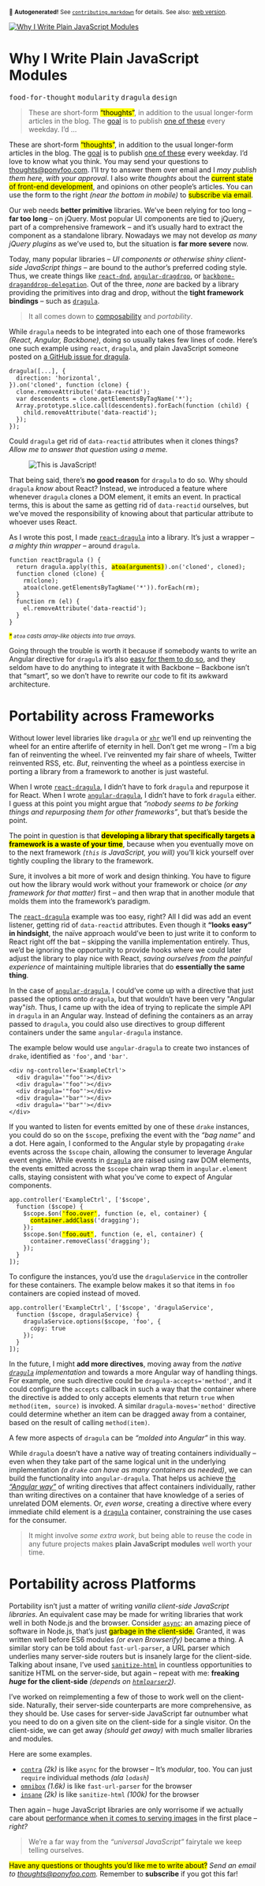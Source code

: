 <sub>&#x1F6A8; <strong>Autogenerated!</strong> See <a href="https://github.com/ponyfoo/articles/tree/noindex/contributing.markdown"><code>contributing.markdown</code></a> for details. See also: <a href="https://ponyfoo.com/articles/why-i-write-plain-javascript-modules">web version</a>.</sub>

<a href="https://ponyfoo.com/articles/why-i-write-plain-javascript-modules"><div><img src="https://i.imgur.com/cGYqoxv.jpg" alt="Why I Write Plain JavaScript Modules"></div></a>

<h1>Why I Write Plain JavaScript Modules</h1>

<p><kbd>food-for-thought</kbd> <kbd>modularity</kbd> <kbd>dragula</kbd> <kbd>design</kbd></p>

<blockquote><p>These are short-form <mark class="md-mark">&#x201C;thoughts&#x201D;</mark>, in addition to the usual longer-form articles in the blog. The <a href="https://ponyfoo.com/articles/food-for-thought-begins">goal</a> is to publish <a href="https://ponyfoo.com/articles/tagged/food-for-thought">one of these</a> every weekday. I&#x2019;d &#x2026;</p></blockquote>

<div><p>These are short-form <mark class="md-mark">&#x201C;thoughts&#x201D;</mark>, in addition to the usual longer-form articles in the blog. The <a href="https://ponyfoo.com/articles/food-for-thought-begins">goal</a> is to publish <a href="https://ponyfoo.com/articles/tagged/food-for-thought">one of these</a> every weekday. I&#x2019;d love to know what you think. You may send your questions to <a href="mailto:thoughts@ponyfoo.com">thoughts@ponyfoo.com</a>. I&#x2019;ll try to answer them over email and I <em>may publish them here, with your approval</em>. I also write <em>thoughts</em> about the <mark class="md-mark">current state of front-end development</mark>, and opinions on other people&#x2019;s articles. You can use the form to the right <em>(near the bottom in mobile)</em> to <mark class="md-mark">subscribe via email</mark>.</p></div>

<blockquote></blockquote>

<div><p>Our web needs <strong>better primitive</strong> libraries. We&#x2019;ve been relying for too long &#x2013; <strong>far too long</strong> &#x2013; on jQuery. Most popular UI components are tied to jQuery, part of a comprehensive framework &#x2013; and it&#x2019;s usually hard to extract the component as a standalone library. Nowadays we may not develop <em>as many jQuery plugins</em> as we&#x2019;ve used to, but the situation is <strong>far more severe</strong> now.</p> <p>Today, many popular libraries &#x2013; <em>UI components or otherwise shiny client-side JavaScript things</em> &#x2013; are bound to the author&#x2019;s preferred coding style. Thus, we create things like <a href="https://github.com/gaearon/react-dnd" target="_blank" rel="noopener noreferrer"><code class="md-code md-code-inline">react-dnd</code></a>, <a href="https://github.com/codef0rmer/angular-dragdrop" target="_blank" rel="noopener noreferrer"><code class="md-code md-code-inline">angular-dragdrop</code></a>, or <a href="https://github.com/christianalfoni/backbone-draganddrop-delegation" target="_blank" rel="noopener noreferrer"><code class="md-code md-code-inline">backbone-draganddrop-delegation</code></a>. Out of the three, <em>none</em> are backed by a library providing the primitives into drag and drop, without the <strong>tight framework bindings</strong> &#x2013; such as <a href="https://github.com/bevacqua/dragula" target="_blank" rel="noopener noreferrer"><code class="md-code md-code-inline">dragula</code></a>.</p> <blockquote> <p>It all comes down to <a href="https://ponyfoo.com/articles/composable-ui">composability</a> and <em>portability</em>.</p> </blockquote></div>

<div><p>While <code class="md-code md-code-inline">dragula</code> needs to be integrated into each one of those frameworks <em>(React, Angular, Backbone)</em>, doing so usually takes few lines of code. Here&#x2019;s one such example using <code class="md-code md-code-inline">react</code>, <code class="md-code md-code-inline">dragula</code>, and plain JavaScript someone posted on <a href="https://github.com/bevacqua/dragula/issues/56" target="_blank" rel="noopener noreferrer" aria-label="Invariant Violation when using React.js #56">a GitHub issue for dragula</a>.</p> <pre class="md-code-block"><code class="md-code md-lang-javascript">dragula([...], {
  direction: <span class="md-code-string">&apos;horizontal&apos;</span>,
}).on(<span class="md-code-string">&apos;cloned&apos;</span>, <span class="md-code-function"><span class="md-code-keyword">function</span> <span class="md-code-params">(clone)</span> </span>{
  clone.removeAttribute(<span class="md-code-string">&apos;data-reactid&apos;</span>);
  <span class="md-code-keyword">var</span> descendents = clone.getElementsByTagName(<span class="md-code-string">&apos;*&apos;</span>);
  <span class="md-code-built_in">Array</span>.prototype.slice.call(descendents).forEach(<span class="md-code-function"><span class="md-code-keyword">function</span> <span class="md-code-params">(child)</span> </span>{
    child.removeAttribute(<span class="md-code-string">&apos;data-reactid&apos;</span>);
  });
});
</code></pre> <p>Could <code class="md-code md-code-inline">dragula</code> get rid of <code class="md-code md-code-inline">data-reactid</code> attributes when it clones things? <em>Allow me to answer that question using a meme.</em></p> <figure><img alt="This is JavaScript!" class="" src="https://i.imgur.com/8yKeaLf.jpg"></figure> <p>That being said, there&#x2019;s <strong>no good reason</strong> for <code class="md-code md-code-inline">dragula</code> to do so. Why should <code class="md-code md-code-inline">dragula</code> <em>know</em> about React? Instead, we introduced a feature where whenever <code class="md-code md-code-inline">dragula</code> clones a DOM element, it emits an event. In practical terms, this is about the same as getting rid of <code class="md-code md-code-inline">data-reactid</code> ourselves, but we&#x2019;ve moved the responsibility of knowing about that particular attribute to whoever uses React.</p> <p>As I wrote this post, I made <a href="https://github.com/bevacqua/react-dragula" target="_blank" rel="noopener noreferrer" aria-label="bevacqua/react-dragula on GitHub"><code class="md-code md-code-inline">react-dragula</code></a> into a library. It&#x2019;s just a wrapper &#x2013; <em>a mighty thin wrapper</em> &#x2013; around <code class="md-code md-code-inline">dragula</code>.</p> <pre class="md-code-block"><code class="md-code md-lang-javascript"><span class="md-code-function"><span class="md-code-keyword">function</span> <span class="md-code-title">reactDragula</span> <span class="md-code-params">()</span> </span>{
  <span class="md-code-keyword">return</span> dragula.apply(<span class="md-code-keyword">this</span>, <mark class="md-mark md-code-mark">atoa(<span class="md-code-built_in">arguments</span>)</mark>).on(<span class="md-code-string">&apos;cloned&apos;</span>, cloned);
  <span class="md-code-function"><span class="md-code-keyword">function</span> <span class="md-code-title">cloned</span> <span class="md-code-params">(clone)</span> </span>{
    rm(clone);
    atoa(clone.getElementsByTagName(<span class="md-code-string">&apos;*&apos;</span>)).forEach(rm);
  }
  <span class="md-code-function"><span class="md-code-keyword">function</span> <span class="md-code-title">rm</span> <span class="md-code-params">(el)</span> </span>{
    el.removeAttribute(<span class="md-code-string">&apos;data-reactid&apos;</span>);
  }
}
</code></pre> <p><em><sub><mark class="md-mark">*</mark> <code class="md-code md-code-inline">atoa</code> casts array-like objects into true arrays.</sub></em></p> <p>Going through the trouble is worth it because if somebody wants to write an Angular directive for <code class="md-code md-code-inline">dragula</code> it&#x2019;s also <a href="https://github.com/bevacqua/angular-dragula" target="_blank" rel="noopener noreferrer" aria-label="bevacqua/angular-dragula on GitHub">easy for them to do so</a>, and they seldom have to do anything to integrate it with Backbone &#x2013; Backbone isn&#x2019;t that &#x201C;smart&#x201D;, so we don&#x2019;t have to rewrite our code to fit its awkward architecture.</p> <h1 id="portability-across-frameworks">Portability across Frameworks</h1> <p>Without lower level libraries like <code class="md-code md-code-inline">dragula</code> or <a href="https://github.com/Raynos/xhr" target="_blank" rel="noopener noreferrer" aria-label="Raynos/xhr on GitHub"><code class="md-code md-code-inline">xhr</code></a> we&#x2019;ll end up reinventing the wheel for an entire afterlife of eternity in hell. Don&#x2019;t get me wrong &#x2013; I&#x2019;m a big fan of reinventing the wheel. I&#x2019;ve reinvented my fair share of wheels, Twitter reinvented RSS, etc. <em>But</em>, reinventing the wheel as a pointless exercise in porting a library from a framework to another is just wasteful.</p> <p>When I wrote <a href="https://github.com/bevacqua/react-dragula" target="_blank" rel="noopener noreferrer" aria-label="bevacqua/react-dragula on GitHub"><code class="md-code md-code-inline">react-dragula</code></a>, I didn&#x2019;t have to fork <code class="md-code md-code-inline">dragula</code> and repurpose it for React. When I wrote <a href="https://github.com/bevacqua/angular-dragula" target="_blank" rel="noopener noreferrer" aria-label="bevacqua/angular-dragula on GitHub"><code class="md-code md-code-inline">angular-dragula</code></a>, I didn&#x2019;t have to fork <code class="md-code md-code-inline">dragula</code> either. I guess at this point you might argue that <em>&#x201C;nobody seems to be forking things and repurposing them for other frameworks&#x201D;</em>, but that&#x2019;s beside the point.</p> <p>The point in question is that <mark class="md-mark"><strong>developing a library that specifically targets a framework is a waste of your time</strong></mark>, because when you eventually move on to the next framework <em>(<code class="md-code md-code-inline">this</code> is JavaScript, you will)</em> you&#x2019;ll kick yourself over tightly coupling the library to the framework.</p> <p>Sure, it involves a bit more of work and design thinking. You have to figure out how the library would work without your framework or choice <em>(or any framework for that matter)</em> first &#x2013; and then wrap that in another module that molds them into the framework&#x2019;s paradigm.</p> <p>The <a href="https://github.com/bevacqua/react-dragula" target="_blank" rel="noopener noreferrer" aria-label="bevacqua/react-dragula on GitHub"><code class="md-code md-code-inline">react-dragula</code></a> example was too easy, right? All I did was add an event listener, getting rid of <code class="md-code md-code-inline">data-reactid</code> attributes. Even though it <strong>&#x201C;looks easy&#x201D; in hindsight</strong>, the na&#xEF;ve approach would&#x2019;ve been to just write it to conform to React right off the bat &#x2013; skipping the vanilla implementation entirely. Thus, we&#x2019;d be ignoring the opportunity to provide hooks where we could later adjust the library to play nice with React, <em>saving ourselves from the painful experience</em> of maintaining multiple libraries that do <strong>essentially the same thing</strong>.</p> <p>In the case of <a href="https://github.com/bevacqua/angular-dragula" target="_blank" rel="noopener noreferrer" aria-label="bevacqua/angular-dragula on GitHub"><code class="md-code md-code-inline">angular-dragula</code></a>, I could&#x2019;ve come up with a directive that just passed the options onto <code class="md-code md-code-inline">dragula</code>, but that wouldn&#x2019;t have been very &quot;Angular way&quot;<em>ish</em>. Thus, I came up with the idea of trying to replicate the simple API in <code class="md-code md-code-inline">dragula</code> in an Angular way. Instead of defining the containers as an array passed to <code class="md-code md-code-inline">dragula</code>, you could also use directives to group different containers under the same <code class="md-code md-code-inline">angular-dragula</code> instance.</p> <p>The example below would use <code class="md-code md-code-inline">angular-dragula</code> to create two instances of <code class="md-code md-code-inline">drake</code>, identified as <code class="md-code md-code-inline">&apos;foo&apos;</code>, and <code class="md-code md-code-inline">&apos;bar&apos;</code>.</p> <pre class="md-code-block"><code class="md-code md-lang-xml"><span class="md-code-tag">&lt;<span class="md-code-title">div</span> <span class="md-code-attribute">ng-controller</span>=<span class="md-code-value">&apos;ExampleCtrl&apos;</span>&gt;</span>
  <span class="md-code-tag">&lt;<span class="md-code-title">div</span> <span class="md-code-attribute">dragula</span>=<span class="md-code-value">&apos;&quot;foo&quot;&apos;</span>&gt;</span><span class="md-code-tag">&lt;/<span class="md-code-title">div</span>&gt;</span>
  <span class="md-code-tag">&lt;<span class="md-code-title">div</span> <span class="md-code-attribute">dragula</span>=<span class="md-code-value">&apos;&quot;foo&quot;&apos;</span>&gt;</span><span class="md-code-tag">&lt;/<span class="md-code-title">div</span>&gt;</span>
  <span class="md-code-tag">&lt;<span class="md-code-title">div</span> <span class="md-code-attribute">dragula</span>=<span class="md-code-value">&apos;&quot;foo&quot;&apos;</span>&gt;</span><span class="md-code-tag">&lt;/<span class="md-code-title">div</span>&gt;</span>
  <span class="md-code-tag">&lt;<span class="md-code-title">div</span> <span class="md-code-attribute">dragula</span>=<span class="md-code-value">&apos;&quot;bar&quot;&apos;</span>&gt;</span><span class="md-code-tag">&lt;/<span class="md-code-title">div</span>&gt;</span>
  <span class="md-code-tag">&lt;<span class="md-code-title">div</span> <span class="md-code-attribute">dragula</span>=<span class="md-code-value">&apos;&quot;bar&quot;&apos;</span>&gt;</span><span class="md-code-tag">&lt;/<span class="md-code-title">div</span>&gt;</span>
<span class="md-code-tag">&lt;/<span class="md-code-title">div</span>&gt;</span>
</code></pre> <p>If you wanted to listen for events emitted by one of these <code class="md-code md-code-inline">drake</code> instances, you could do so on the <code class="md-code md-code-inline">$scope</code>, prefixing the event with the <em>&#x201C;bag name&#x201D;</em> and a dot. Here again, I conformed to the Angular style by propagating <code class="md-code md-code-inline">drake</code> events across the <code class="md-code md-code-inline">$scope</code> chain, allowing the consumer to leverage Angular event engine. While events in <a href="https://github.com/bevacqua/dragula" target="_blank" rel="noopener noreferrer" aria-label="bevacqua/dragula on GitHub"><code class="md-code md-code-inline">dragula</code></a> are raised using raw DOM elements, the events emitted across the <code class="md-code md-code-inline">$scope</code> chain wrap them in <code class="md-code md-code-inline">angular.element</code> calls, staying consistent with what you&#x2019;ve come to expect of Angular components.</p> <pre class="md-code-block"><code class="md-code md-lang-javascript">app.controller(<span class="md-code-string">&apos;ExampleCtrl&apos;</span>, [<span class="md-code-string">&apos;$scope&apos;</span>,
  <span class="md-code-function"><span class="md-code-keyword">function</span> <span class="md-code-params">($scope)</span> </span>{
    $scope.$on(<mark class="md-mark md-code-mark"><span class="md-code-string">&apos;foo.over&apos;</span></mark>, <span class="md-code-function"><span class="md-code-keyword">function</span> <span class="md-code-params">(e, el, container)</span> </span>{
      <mark class="md-mark md-code-mark">container.addClass</mark>(<span class="md-code-string">&apos;dragging&apos;</span>);
    });
    $scope.$on(<mark class="md-mark md-code-mark"><span class="md-code-string">&apos;foo.out&apos;</span></mark>, <span class="md-code-function"><span class="md-code-keyword">function</span> <span class="md-code-params">(e, el, container)</span> </span>{
      container.removeClass(<span class="md-code-string">&apos;dragging&apos;</span>);
    });
  }
]);
</code></pre> <p>To configure the instances, you&#x2019;d use the <code class="md-code md-code-inline">dragulaService</code> in the controller for these containers. The example below makes it so that items in <code class="md-code md-code-inline">foo</code> containers are copied instead of moved.</p> <pre class="md-code-block"><code class="md-code md-lang-javascript">app.controller(<span class="md-code-string">&apos;ExampleCtrl&apos;</span>, [<span class="md-code-string">&apos;$scope&apos;</span>, <span class="md-code-string">&apos;dragulaService&apos;</span>,
  <span class="md-code-function"><span class="md-code-keyword">function</span> <span class="md-code-params">($scope, dragulaService)</span> </span>{
    dragulaService.options($scope, <span class="md-code-string">&apos;foo&apos;</span>, {
      copy: <span class="md-code-literal">true</span>
    });
  }
]);
</code></pre> <p>In the future, I might <strong>add more directives</strong>, moving away from the <em>native <a href="https://github.com/bevacqua/dragula" target="_blank" rel="noopener noreferrer" aria-label="bevacqua/dragula on GitHub"><code class="md-code md-code-inline">dragula</code></a> implementation</em> and towards a more Angular way of handling things. For example, one such directive could be <code class="md-code md-code-inline">dragula-accepts=&apos;method&apos;</code>, and it could configure the <code class="md-code md-code-inline">accepts</code> callback in such a way that the container where the directive is added to only accepts elements that return <code class="md-code md-code-inline">true</code> when <code class="md-code md-code-inline">method(item, source)</code> is invoked. A similar <code class="md-code md-code-inline">dragula-moves=&apos;method&apos;</code> directive could determine whether an item can be dragged away from a container, based on the result of calling <code class="md-code md-code-inline">method(item)</code>.</p> <p>A few more aspects of <code class="md-code md-code-inline">dragula</code> can be <em>&#x201C;molded into Angular&#x201D;</em> in this way.</p> <p>While <code class="md-code md-code-inline">dragula</code> doesn&#x2019;t have a native way of treating containers individually &#x2013; even when they take part of the same logical unit in the underlying implementation <em>(a <code class="md-code md-code-inline">drake</code> can have as many containers as needed)</em>, we can build the functionality into <code class="md-code md-code-inline">angular-dragula</code>. That helps us achieve <a href="https://ponyfoo.com/articles/the-angular-way" aria-label="The Angular Way on Pony Foo">the <em>&#x201C;Angular way&#x201D;</em></a> of writing directives that affect containers individually, rather than writing directives on a container that have knowledge of a series of unrelated DOM elements. Or, <em>even worse</em>, creating a directive where every immediate child element is a <a href="https://github.com/bevacqua/dragula" target="_blank" rel="noopener noreferrer" aria-label="bevacqua/dragula on GitHub"><code class="md-code md-code-inline">dragula</code></a> container, constraining the use cases for the consumer.</p> <blockquote> <p>It might involve <em>some extra work</em>, but being able to reuse the code in any future projects makes <strong>plain JavaScript modules</strong> well worth your time.</p> </blockquote> <h1 id="portability-across-platforms">Portability across Platforms</h1> <p>Portability isn&#x2019;t just a matter of writing <em>vanilla client-side JavaScript libraries</em>. An equivalent case may be made for writing libraries that work well in both Node.js and the browser. Consider <a href="https://github.com/caolan/async" target="_blank" rel="noopener noreferrer" aria-label="caolan/async on GitHub"><code class="md-code md-code-inline">async</code></a>: an amazing piece of software in Node.js, that&#x2019;s just <mark class="md-mark">garbage in the client-side.</mark> Granted, it was written well before ES6 modules <em>(or even Browserify)</em> became a thing. A similar story can be told about <code class="md-code md-code-inline">fast-url-parser</code>, a URL parser which underlies many server-side routers but is insanely large for the client-side. Talking about insane, I&#x2019;ve used <a href="https://github.com/punkave/sanitize-html" target="_blank" rel="noopener noreferrer" aria-label="punkave/sanitize-html on GitHub"><code class="md-code md-code-inline">sanitize-html</code></a> in countless opportunities to sanitize HTML on the server-side, but again &#x2013; repeat with me: <strong>freaking <em>huge</em> for the client-side</strong> <em>(depends on <a href="http://github.com/fb55/htmlparser2" target="_blank" rel="noopener noreferrer" aria-label="fb55/htmlparser2 on GitHub"><code class="md-code md-code-inline">htmlparser2</code></a>)</em>.</p> <p>I&#x2019;ve worked on reimplementing a few of those to work well on the client-side. Naturally, their server-side counterparts are more comprehensive, as they should be. Use cases for server-side JavaScript far outnumber what you need to do on a given site on the client-side for a single visitor. On the client-side, we can get away <em>(should get away)</em> with much smaller libraries and modules.</p> <p>Here are some examples.</p> <ul> <li><a href="https://github.com/bevacqua/contra" target="_blank" rel="noopener noreferrer" aria-label="bevacqua/contra on GitHub"><code class="md-code md-code-inline">contra</code></a> <em>(2k)</em> is like <code class="md-code md-code-inline">async</code> for the browser &#x2013; It&#x2019;s <em>modular</em>, too. You can just <code class="md-code md-code-inline">require</code> individual methods <em>(ala <code class="md-code md-code-inline">lodash</code>)</em></li> <li><a href="https://github.com/petkaantonov/urlparser" target="_blank" rel="noopener noreferrer" aria-label="petkaantonov/urlparser on GitHub"><code class="md-code md-code-inline">omnibox</code></a> <em>(1.6k)</em> is like <code class="md-code md-code-inline">fast-url-parser</code> for the browser</li> <li><a href="https://github.com/bevacqua/insane" target="_blank" rel="noopener noreferrer" aria-label="bevacqua/insane on GitHub"><code class="md-code md-code-inline">insane</code></a> <em>(2k)</em> is like <code class="md-code md-code-inline">sanitize-html</code> <em>(100k)</em> for the browser</li> </ul> <p>Then again &#x2013; huge JavaScript libraries are only worrisome if we actually care about <a href="https://ponyfoo.com/articles/fixing-web-performance" aria-label="Fixing Web Performance on Pony Foo">performance when it comes to serving images</a> in the first place &#x2013; <em>right?</em></p> <blockquote> <p>We&#x2019;re a far way from the <em>&#x201C;universal JavaScript&#x201D;</em> fairytale we keep telling ourselves.</p> </blockquote> <p><mark class="md-mark">Have any questions or thoughts you&#x2019;d like me to write about?</mark> <em>Send an email to <a href="mailto:thoughts@ponyfoo.com" aria-label="Send me your questions and feedback!">thoughts@ponyfoo.com</a>.</em> Remember to <strong>subscribe</strong> if you got this far!</p></div>
